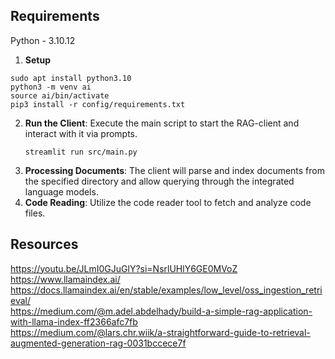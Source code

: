 
## Requirements
Python - 3.10.12

1. **Setup**
```
sudo apt install python3.10
python3 -m venv ai
source ai/bin/activate
pip3 install -r config/requirements.txt
```
2. **Run the Client**: Execute the main script to start the RAG-client and interact with it via prompts.
   ```
   streamlit run src/main.py
   ```
3. **Processing Documents**: The client will parse and index documents from the specified directory and allow querying through the integrated language models.
4. **Code Reading**: Utilize the code reader tool to fetch and analyze code files.

## Resources

https://youtu.be/JLmI0GJuGlY?si=NsrlUHlY6GE0MVoZ  
https://www.llamaindex.ai/  
https://docs.llamaindex.ai/en/stable/examples/low_level/oss_ingestion_retrieval/  
https://medium.com/@m.adel.abdelhady/build-a-simple-rag-application-with-llama-index-ff2366afc7fb  
https://medium.com/@lars.chr.wiik/a-straightforward-guide-to-retrieval-augmented-generation-rag-0031bccece7f  
